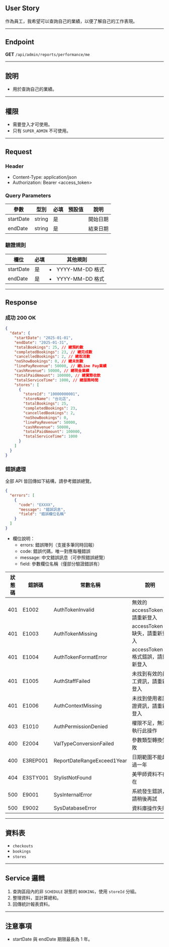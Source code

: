 ## User Story

作為員工，我希望可以查詢自己的業績，以便了解自己的工作表現。

---

## Endpoint

**GET** `/api/admin/reports/performance/me`

---

## 說明

- 用於查詢自己的業績。

---

## 權限

- 需要登入才可使用。
- 只有 `SUPER_ADMIN` 不可使用。

---

## Request

### Header

- Content-Type: application/json
- Authorization: Bearer <access_token>

### Query Parameters

| 參數      | 型別   | 必填 | 預設值 | 說明     |
| --------- | ------ | ---- | ------ | -------- |
| startDate | string | 是   |        | 開始日期 |
| endDate   | string | 是   |        | 結束日期 |

### 驗證規則

| 欄位      | 必填 | 其他規則            |
| --------- | ---- | ------------------- |
| startDate | 是   | <li>YYYY-MM-DD 格式 |
| endDate   | 是   | <li>YYYY-MM-DD 格式 |

---

## Response

### 成功 200 OK

```json
{
  "data": {
    "startDate": "2025-01-01",
    "endDate": "2025-01-31",
    "totalBookings": 25, // 總預約數
    "completedBookings": 23, // 總完成數
    "cancelledBookings": 2, // 總取消數
    "noShowBookings": 0, // 總未到數
    "linePayRevenue": 50000, // 總Line Pay業績
    "cashRevenue": 50000, // 總現金業績
    "totalPaidAmount": 100000, // 總實際收款
    "totalServiceTime": 1000, // 總服務時間
    "stores": [
      {
        "storeId": "10000000001",
        "storeName": "台北店",
        "totalBookings": 25,
        "completedBookings": 23,
        "cancelledBookings": 2,
        "noShowBookings": 0,
        "linePayRevenue": 50000,
        "cashRevenue": 50000,
        "totalPaidAmount": 100000,
        "totalServiceTime": 1000
      }
    ]
  }
}
```

### 錯誤處理

全部 API 皆回傳如下結構，請參考錯誤總覽。

```json
{
  "errors": [
    {
      "code": "EXXXX",
      "message": "錯誤訊息",
      "field": "錯誤欄位名稱"
    }
  ]
}
```

- 欄位說明：
  - errors: 錯誤陣列（支援多筆同時回報）
  - code: 錯誤代碼，唯一對應每種錯誤
  - message: 中文錯誤訊息（可參照錯誤總覽）
  - field: 參數欄位名稱（僅部分驗證錯誤有）

| 狀態碼 | 錯誤碼   | 常數名稱                   | 說明                             |
| ------ | -------- | -------------------------- | -------------------------------- |
| 401    | E1002    | AuthTokenInvalid           | 無效的 accessToken，請重新登入   |
| 401    | E1003    | AuthTokenMissing           | accessToken 缺失，請重新登入     |
| 401    | E1004    | AuthTokenFormatError       | accessToken 格式錯誤，請重新登入 |
| 401    | E1005    | AuthStaffFailed            | 未找到有效的員工資訊，請重新登入 |
| 401    | E1006    | AuthContextMissing         | 未找到使用者認證資訊，請重新登入 |
| 403    | E1010    | AuthPermissionDenied       | 權限不足，無法執行此操作         |
| 400    | E2004    | ValTypeConversionFailed    | 參數類型轉換失敗                 |
| 400    | E3REP001 | ReportDateRangeExceed1Year | 日期範圍不能超過一年             |
| 404    | E3STY001 | StylistNotFound            | 美甲師資料不存在                 |
| 500    | E9001    | SysInternalError           | 系統發生錯誤，請稍後再試         |
| 500    | E9002    | SysDatabaseError           | 資料庫操作失敗                   |

---

## 資料表

- `checkouts`
- `bookings`
- `stores`

---

## Service 邏輯

1. 查詢區段內的非 `SCHEDULE` 狀態的 `BOOKING`，使用 `storeId` 分組。
2. 整理資料，並計算總和。
3. 回傳統計報表資料。

---

## 注意事項

- startDate 與 endDate 期限最長為 1 年。
